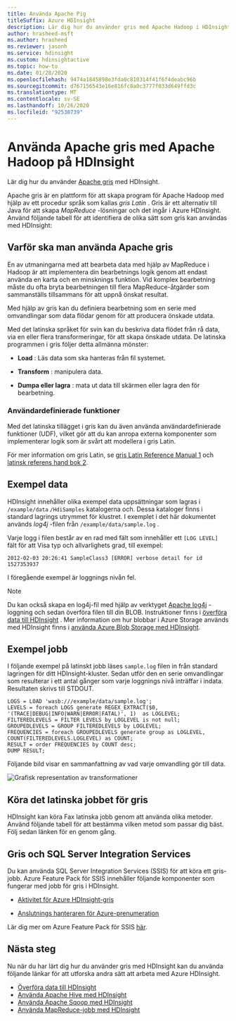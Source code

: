 ```yaml
---
title: Använda Apache Pig
titleSuffix: Azure HDInsight
description: Lär dig hur du använder gris med Apache Hadoop i HDInsight.
author: hrasheed-msft
ms.author: hrasheed
ms.reviewer: jasonh
ms.service: hdinsight
ms.custom: hdinsightactive
ms.topic: how-to
ms.date: 01/28/2020
ms.openlocfilehash: 9474a1845898e3fda0c810314f41f6f4deabc96b
ms.sourcegitcommit: d767156543e16e816fc8a0c3777f033d649ffd3c
ms.translationtype: MT
ms.contentlocale: sv-SE
ms.lasthandoff: 10/26/2020
ms.locfileid: "92538739"
---
```

# <a name="use-apache-pig-with-apache-hadoop-on-hdinsight"></a>Använda Apache gris med Apache Hadoop på HDInsight

Lär dig hur du använder [Apache gris](https://pig.apache.org/) med HDInsight.

Apache gris är en plattform för att skapa program för Apache Hadoop med hjälp av ett procedur språk som kallas *gris Latin* . Gris är ett alternativ till Java för att skapa *MapReduce* -lösningar och det ingår i Azure HDInsight. Använd följande tabell för att identifiera de olika sätt som gris kan användas med HDInsight:

## <a name="why-use-apache-pig"></a><a id="why"></a>Varför ska man använda Apache gris

En av utmaningarna med att bearbeta data med hjälp av MapReduce i Hadoop är att implementera din bearbetnings logik genom att endast använda en karta och en minsknings funktion. Vid komplex bearbetning måste du ofta bryta bearbetningen till flera MapReduce-åtgärder som sammanställs tillsammans för att uppnå önskat resultat.

Med hjälp av gris kan du definiera bearbetning som en serie med omvandlingar som data flödar genom för att producera önskade utdata.

Med det latinska språket för svin kan du beskriva data flödet från rå data, via en eller flera transformeringar, för att skapa önskade utdata. De latinska programmen i gris följer detta allmänna mönster:

* **Load** : Läs data som ska hanteras från fil systemet.

* **Transform** : manipulera data.

* **Dumpa eller lagra** : mata ut data till skärmen eller lagra den för bearbetning.

### <a name="user-defined-functions"></a>Användardefinierade funktioner

Med det latinska tillägget i gris kan du även använda användardefinierade funktioner (UDF), vilket gör att du kan anropa externa komponenter som implementerar logik som är svårt att modellera i gris Latin.

För mer information om gris Latin, se [gris Latin Reference Manual 1](https://archive.cloudera.com/cdh/3/pig/piglatin_ref1.html) och [latinsk referens hand bok 2](https://archive.cloudera.com/cdh/3/pig/piglatin_ref2.html).

## <a name="example-data"></a><a id="data"></a>Exempel data

HDInsight innehåller olika exempel data uppsättningar som lagras i `/example/data` `/HdiSamples` katalogerna och. Dessa kataloger finns i standard lagrings utrymmet för klustret. I exemplet i det här dokumentet används *log4j* -filen från `/example/data/sample.log` .

Varje logg i filen består av en rad med fält som innehåller ett `[LOG LEVEL]` fält för att Visa typ och allvarlighets grad, till exempel:

```output
2012-02-03 20:26:41 SampleClass3 [ERROR] verbose detail for id 1527353937
```

I föregående exempel är loggnings nivån fel.

> [!NOTE]  
> Du kan också skapa en log4j-fil med hjälp av verktyget [Apache log4j](https://en.wikipedia.org/wiki/Log4j) -loggning och sedan överföra filen till din BLOB. Instruktioner finns i [överföra data till HDInsight](hdinsight-upload-data.md) . Mer information om hur blobbar i Azure Storage används med HDInsight finns i [använda Azure Blob Storage med HDInsight](hdinsight-hadoop-use-blob-storage.md).

## <a name="example-job"></a><a id="job"></a>Exempel jobb

I följande exempel på latinskt jobb läses `sample.log` filen in från standard lagringen för ditt HDInsight-kluster. Sedan utför den en serie omvandlingar som resulterar i ett antal gånger som varje loggnings nivå inträffar i indata. Resultaten skrivs till STDOUT.

```output
LOGS = LOAD 'wasb:///example/data/sample.log';
LEVELS = foreach LOGS generate REGEX_EXTRACT($0, '(TRACE|DEBUG|INFO|WARN|ERROR|FATAL)', 1)  as LOGLEVEL;
FILTEREDLEVELS = FILTER LEVELS by LOGLEVEL is not null;
GROUPEDLEVELS = GROUP FILTEREDLEVELS by LOGLEVEL;
FREQUENCIES = foreach GROUPEDLEVELS generate group as LOGLEVEL, COUNT(FILTEREDLEVELS.LOGLEVEL) as COUNT;
RESULT = order FREQUENCIES by COUNT desc;
DUMP RESULT;
```

Följande bild visar en sammanfattning av vad varje omvandling gör till data.

![Grafisk representation av transformationer][image-hdi-pig-data-transformation]

## <a name="run-the-pig-latin-job"></a><a id="run"></a>Köra det latinska jobbet för gris

HDInsight kan köra Fax latinska jobb genom att använda olika metoder. Använd följande tabell för att bestämma vilken metod som passar dig bäst. Följ sedan länken för en genom gång.

## <a name="pig-and-sql-server-integration-services"></a>Gris och SQL Server Integration Services

Du kan använda SQL Server Integration Services (SSIS) för att köra ett gris-jobb. Azure Feature Pack för SSIS innehåller följande komponenter som fungerar med jobb för gris i HDInsight.

* [Aktivitet för Azure HDInsight-gris][pigtask]

* [Anslutnings hanteraren för Azure-prenumeration][connectionmanager]

Lär dig mer om Azure Feature Pack för SSIS [här][ssispack].

## <a name="next-steps"></a><a id="nextsteps"></a>Nästa steg

Nu när du har lärt dig hur du använder gris med HDInsight kan du använda följande länkar för att utforska andra sätt att arbeta med Azure HDInsight.

* [Överföra data till HDInsight](hdinsight-upload-data.md)
* [Använda Apache Hive med HDInsight](./hadoop/hdinsight-use-hive.md)
* [Använda Apache Sqoop med HDInsight](./hadoop/hdinsight-use-sqoop.md)
* [Använda MapReduce-jobb med HDInsight](./hadoop/hdinsight-use-mapreduce.md)

[apachepig-home]: https://pig.apache.org/
[putty]: https://www.chiark.greenend.org.uk/~sgtatham/putty/download.html
[curl]: https://curl.haxx.se/
[pigtask]: /sql/integration-services/control-flow/azure-hdinsight-pig-task?viewFallbackFrom=sql-server-2014
[connectionmanager]: /sql/integration-services/connection-manager/azure-subscription-connection-manager?viewFallbackFrom=sql-server-2014
[ssispack]: /sql/integration-services/azure-feature-pack-for-integration-services-ssis?viewFallbackFrom=sql-server-2014
[hdinsight-admin-powershell]: hdinsight-administer-use-powershell.md

[hdinsight-use-hive]:../hdinsight-use-hive.md

[hdinsight-provision]: hdinsight-hadoop-provision-linux-clusters.md
[hdinsight-submit-jobs]:submit-apache-hadoop-jobs-programmatically.md#mapreduce-sdk

[Powershell-install-configure]: /powershell/azure/

[powershell-start]: https://technet.microsoft.com/library/hh847889.aspx


[image-hdi-pig-data-transformation]: ./media/use-pig/hdi-data-transformation.gif